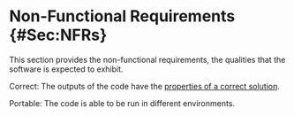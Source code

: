 # Non-Functional Requirements {#Sec:NFRs}

This section provides the non-functional requirements, the qualities that the software is expected to exhibit.

<div id="correct"></div>

Correct: The outputs of the code have the [properties of a correct solution](./SecCorSolProps.md#Sec:CorSolProps).

<div id="portable"></div>

Portable: The code is able to be run in different environments.
